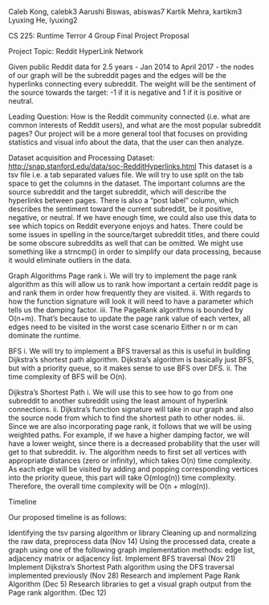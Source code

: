 Caleb Kong, calebk3
Aarushi Biswas, abiswas7
Kartik Mehra, kartikm3
Lyuxing He, lyuxing2

CS 225: Runtime Terror 4
Group Final Project Proposal


Project Topic: Reddit HyperLink Network

Given public Reddit data for 2.5 years - Jan 2014 to April 2017 - the nodes of our graph will be the subreddit pages and the edges will be 
the hyperlinks connecting every subreddit. The weight will be the sentiment of the source towards the target: -1 if it is negative and 1 if 
it is positive or neutral.

Leading Question: How is the Reddit community connected (i.e. what are common interests of Reddit users), and what are the most popular subreddit 
pages? Our project will be a more general tool that focuses on providing statistics and visual info about the data, that the user can then analyze.

Dataset acquisition and Processing 
Dataset: http://snap.stanford.edu/data/soc-RedditHyperlinks.html
This dataset is a tsv file i.e. a tab separated values file. We will try to use split on the tab space to get the columns in the dataset. The important 
columns are the source subreddit and the target subreddit, which will describe the hyperlinks between pages. There is also a “post label” column, 
which describes the sentiment toward the current subreddit, be it positive, negative, or neutral. If we have enough time, we could also use this data 
to see which topics on Reddit everyone enjoys and hates.
There could be some issues in spelling in the source/target subreddit titles, and there could be some obscure subreddits as well that can be omitted. 
We might use something like a strncmp() in order to simplify our data processing, because it would eliminate outliers in the data.


Graph Algorithms 
Page rank
i. We will try to implement the page rank algorithm as this will allow us to rank how important a certain reddit page is and rank them in order how 
frequently they are visited.
ii. With regards to how the function signature will look it will need to have a parameter which tells us the damping factor.
iii. The PageRank algorithms is bounded by O(n+m). That’s because to update the page rank value of each vertex, all edges need to be visited in the 
    worst case scenario Either n or m can dominate the runtime.


BFS
i. We will try to implement a BFS traversal as this is useful in building Dijkstra’s shortest path algorithm. Dijkstra’s algorithm is basically just BFS, 
but with a priority queue, so it makes sense to use BFS over DFS.
ii. The time complexity of BFS will be O(n).

Dijkstra’s Shortest Path
i. We will use this to see how to go from one subreddit to another subreddit using the least amount of hyperlink connections.
ii. Dijkstra’s function signature will take in our graph and also the source node from which to find the shortest path to other nodes.
iii. Since we are also incorporating page rank, it follows that we will be using weighted paths. For example, if we have a higher damping factor, we will 
have a lower weight, since there is a decreased probability that the user will get to that subreddit.
iv. The algorithm needs to first set all vertices with appropriate distances (zero or infinity), which takes O(n) time complexity. As each edge will be visited 
by adding and popping corresponding vertices into the priority queue, this part will take O(mlog(n)) time complexity. Therefore, the overall time complexity 
will be O(n + mlog(n)).



Timeline 

Our proposed timeline is as follows: 

Identifying the tsv parsing algorithm or library 
Cleaning up and normalizing the raw data, preprocess data (Nov 14)
Using the processed data, create a graph using one of the following graph implementation methods: edge list, adjacency matrix or adjacency list. 
Implement BFS traversal (Nov 21)
Implement Dijkstra’s Shortest Path algorithm using the DFS traversal implemented previously (Nov 28)
Research and implement Page Rank Algorithm (Dec 5)
Research libraries to get a visual graph output from the Page rank algorithm. (Dec 12)
